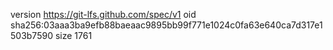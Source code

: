 version https://git-lfs.github.com/spec/v1
oid sha256:03aaa3ba9efb88baeaac9895bb99f771e1024c0fa63e640ca7d317e1503b7590
size 1761
